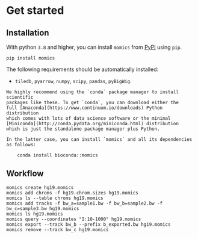 # Get started

## Installation

With python `3.8` and higher, you can install `momics`  from [PyPI](https://pypi.org/project/momics) using `pip`.

```
pip install momics
```

The following requirements should be automatically installed:

- `tiledb`, `pyarrow`, `numpy`, `scipy`, `pandas`, `pyBigWig`.

```{tip}
We highly recommend using the `conda` package manager to install scientific 
packages like these. To get `conda`, you can download either the 
full [Anaconda](https://www.continuum.io/downloads) Python distribution 
which comes with lots of data science software or the minimal 
[Miniconda](http://conda.pydata.org/miniconda.html) distribution 
which is just the standalone package manager plus Python. 

In the latter case, you can install `momics` and all its dependencies as follows:

    conda install bioconda::momics

```

## Workflow

```
momics create hg19.momics 
momics add chroms -f hg19.chrom.sizes hg19.momics
momics ls --table chroms hg19.momics
momics add tracks -f bw_a=sample1.bw -f bw_b=sample2.bw -f bw_c=sample3.bw hg19.momics 
momics ls hg19.momics
momics query --coordinates "I:10-1000" hg19.momics
momics export --track bw_b --prefix b_exported.bw hg19.momics
momics remove --track bw_c hg19.momics
```
